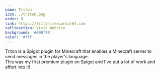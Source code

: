 ```yaml
---
name: Triton
icon: ./triton.png
order: 0
link: https://triton.rexcantor64.com
calltoaction: Visit Website
background: '#008ff8'
color: '#fff'
---
```


Triton is a Spigot plugin for Minecraft that enables a Minecraft server to send messages in the player's language.  
This was my first premium plugin on Spigot and I've put a lot of work and effort into it!
